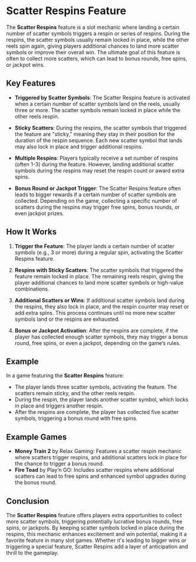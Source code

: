 # Scatter Respins Feature

The **Scatter Respins** feature is a slot mechanic where landing a certain number of scatter symbols triggers a respin or series of respins. During the respins, the scatter symbols usually remain locked in place, while the other reels spin again, giving players additional chances to land more scatter symbols or improve their overall win. The ultimate goal of this feature is often to collect more scatters, which can lead to bonus rounds, free spins, or jackpot wins.

## Key Features

- **Triggered by Scatter Symbols**: The Scatter Respins feature is activated when a certain number of scatter symbols land on the reels, usually three or more. The scatter symbols remain locked in place while the other reels respin.

- **Sticky Scatters**: During the respins, the scatter symbols that triggered the feature are "sticky," meaning they stay in their position for the duration of the respin sequence. Each new scatter symbol that lands may also lock in place and trigger additional respins.

- **Multiple Respins**: Players typically receive a set number of respins (often 1-3) during the feature. However, landing additional scatter symbols during the respins may reset the respin count or award extra spins.

- **Bonus Round or Jackpot Trigger**: The Scatter Respins feature often leads to bigger rewards if a certain number of scatter symbols are collected. Depending on the game, collecting a specific number of scatters during the respins may trigger free spins, bonus rounds, or even jackpot prizes.

## How It Works

1. **Trigger the Feature**: The player lands a certain number of scatter symbols (e.g., 3 or more) during a regular spin, activating the Scatter Respins feature.

2. **Respins with Sticky Scatters**: The scatter symbols that triggered the feature remain locked in place. The remaining reels respin, giving the player additional chances to land more scatter symbols or high-value combinations.

3. **Additional Scatters or Wins**: If additional scatter symbols land during the respins, they also lock in place, and the respin counter may reset or add extra spins. This process continues until no more new scatter symbols land or the respins are exhausted.

4. **Bonus or Jackpot Activation**: After the respins are complete, if the player has collected enough scatter symbols, they may trigger a bonus round, free spins, or even a jackpot, depending on the game’s rules.

## Example

In a game featuring the **Scatter Respins** feature:
- The player lands three scatter symbols, activating the feature. The scatters remain sticky, and the other reels respin.
- During the respin, the player lands another scatter symbol, which locks in place and triggers another respin.
- After the respins are complete, the player has collected five scatter symbols, triggering a bonus round with free spins.

## Example Games

- **Money Train 2** by Relax Gaming: Features a scatter respin mechanic where scatters trigger respins, and additional scatters lock in place for the chance to trigger a bonus round.
- **Fire Toad** by Play’n GO: Includes scatter respins where additional scatters can lead to free spins and enhanced symbol upgrades during the bonus round.

## Conclusion

The **Scatter Respins** feature offers players extra opportunities to collect more scatter symbols, triggering potentially lucrative bonus rounds, free spins, or jackpots. By keeping scatter symbols locked in place during the respins, this mechanic enhances excitement and win potential, making it a favorite feature in many slot games. Whether it's leading to bigger wins or triggering a special feature, Scatter Respins add a layer of anticipation and thrill to the gameplay.
